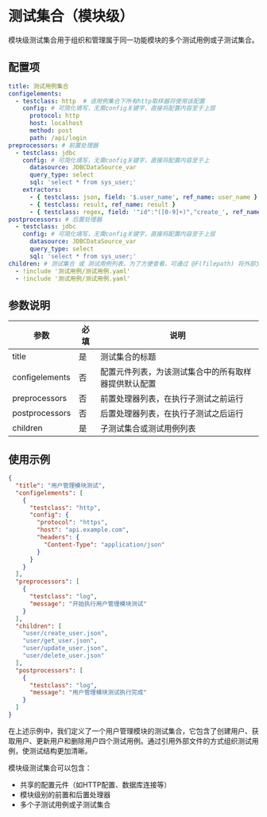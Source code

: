 # 测试集合（模块级）

模块级测试集合用于组织和管理属于同一功能模块的多个测试用例或子测试集合。

## 配置项

```yaml
title: 测试用例集合
configelements:
  - testclass: http  # 该用例集合下所有http取样器将使用该配置
    config: # 可简化填写，无需config关键字，直接将配置内容至于上层
      protocol: http
      host: localhost
      method: post
      path: /api/login
preprocessors: # 前置处理器
  - testclass: jdbc
    config: # 可简化填写，无需config关键字，直接将配置内容至于上
      datasource: JDBCDataSource_var
      query_type: select
      sql: 'select * from sys_user;'
    extractors:
      - { testclass: json, field: '$.user_name', ref_name: user_name }
      - { testclass: result, ref_name: result }
      - { testclass: regex, field: '"id":"([0-9]+)","create_', ref_name: r_total, match_num: 0 }
postprocessors: # 后置处理器
  - testclass: jdbc
    config: # 可简化填写，无需config关键字，直接将配置内容至于上层
      datasource: JDBCDataSource_var
      query_type: select
      sql: 'select * from sys_user;'
children: # 测试集合 或 测试用例列表，为了方便查看，可通过 @F(filepath) 将外部文件引入
  - !include '测试用例/测试用例.yaml'
  - !include '测试用例/测试用例.yaml'
```

## 参数说明

| 参数             | 必填 | 说明                         |
|----------------|----|----------------------------|
| title          | 是  | 测试集合的标题                    |
| configelements | 否  | 配置元件列表，为该测试集合中的所有取样器提供默认配置 |
| preprocessors  | 否  | 前置处理器列表，在执行子测试之前运行         |
| postprocessors | 否  | 后置处理器列表，在执行子测试之后运行         |
| children       | 是  | 子测试集合或测试用例列表               |

## 使用示例

```json
{
  "title": "用户管理模块测试",
  "configelements": [
    {
      "testclass": "http",
      "config": {
        "protocol": "https",
        "host": "api.example.com",
        "headers": {
          "Content-Type": "application/json"
        }
      }
    }
  ],
  "preprocessors": [
    {
      "testclass": "log",
      "message": "开始执行用户管理模块测试"
    }
  ],
  "children": [
    "user/create_user.json",
    "user/get_user.json",
    "user/update_user.json",
    "user/delete_user.json"
  ],
  "postprocessors": [
    {
      "testclass": "log",
      "message": "用户管理模块测试执行完成"
    }
  ]
}
```

在上述示例中，我们定义了一个用户管理模块的测试集合，它包含了创建用户、获取用户、更新用户和删除用户四个测试用例。通过引用外部文件的方式组织测试用例，使测试结构更加清晰。

模块级测试集合可以包含：

- 共享的配置元件（如HTTP配置、数据库连接等）
- 模块级别的前置和后置处理器
- 多个子测试用例或子测试集合